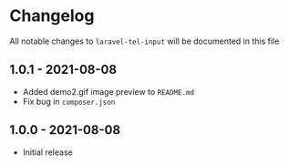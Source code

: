 # Changelog

All notable changes to `laravel-tel-input` will be documented in this file

## 1.0.1 - 2021-08-08

- Added demo2.gif image preview to  `README.md`
- Fix bug in `composer.json`

## 1.0.0 - 2021-08-08

- Initial release
